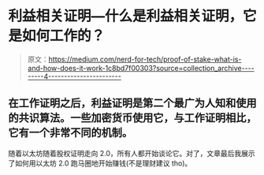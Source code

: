 # 利益相关证明—什么是利益相关证明，它是如何工作的？

> 原文：<https://medium.com/nerd-for-tech/proof-of-stake-what-is-and-how-does-it-work-1c8bd7f00303?source=collection_archive---------4----------------------->

## 在工作证明之后，利益证明是第二个最广为人知和使用的共识算法。一些加密货币使用它，与工作证明相比，它有一个非常不同的机制。

随着以太坊随着股权证明走向 2.0，所有人都开始谈论它。对了，文章最后我展示了如何用以太坊 2.0 跑马圈地开始赚钱(不是理财建议 tho)。